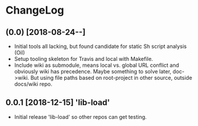 # ChangeLog
## (0.0) [2018-08-24--]
- Initial tools all lacking, but found candidate for static Sh script analysis (Oil)
- Setup tooling skeleton for Travis and local with Makefile.
- Include wiki as submodule, means local vs. global URL conflict and obviously
  wiki has precedence. Maybe something to solve later, doc->wiki.
  But using file paths based on root-project in other source, outside docs/wiki repo.

## 0.0.1 [2018-12-15] 'lib-load'
- Initial release 'lib-load' so other repos can get testing.
